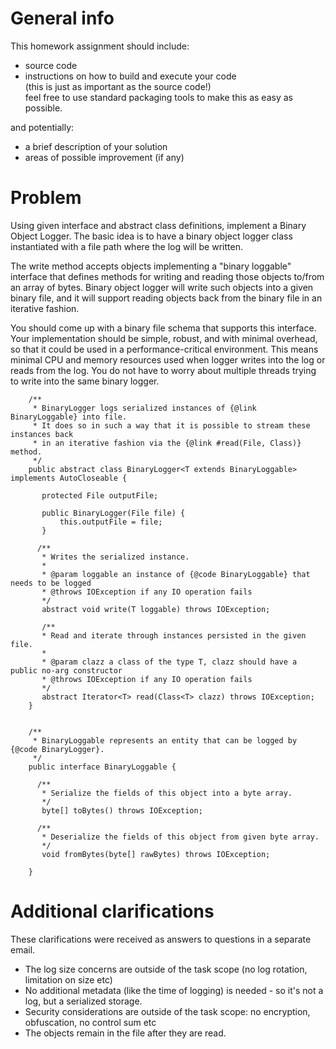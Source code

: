 # General info

This homework assignment should include:
* source code
* instructions on how to build and execute your code<br>
   (this is just as important as the source code!)<br>
  feel free to use standard packaging tools to make this as easy as possible.

and potentially:
* a brief description of your solution
* areas of possible improvement (if any)

# Problem

Using given interface and abstract class definitions, implement a Binary Object Logger. 
The basic idea is to have a binary object logger class instantiated with a file path where the log will be written. 

The write method accepts objects implementing a "binary loggable" interface that defines methods 
for writing and reading those objects to/from an array of bytes. 
Binary object logger will write such objects into a given binary file, 
and it will support reading objects back from the binary file in an iterative fashion. 

You should come up with a binary file schema that supports this interface.
Your implementation should be simple, robust, and with minimal overhead, 
so that it could be used in a performance-critical environment. 
This means minimal CPU and memory resources used when logger writes into the log or reads from the log. 
You do not have to worry about multiple threads trying to write into the same binary logger.

```   
    /**
     * BinaryLogger logs serialized instances of {@link BinaryLoggable} into file.
     * It does so in such a way that it is possible to stream these instances back
     * in an iterative fashion via the {@link #read(File, Class)} method.
     */
    public abstract class BinaryLogger<T extends BinaryLoggable> implements AutoCloseable {
     
       protected File outputFile;
     
       public BinaryLogger(File file) {
           this.outputFile = file;
       }
     
      /**
       * Writes the serialized instance.
       *
       * @param loggable an instance of {@code BinaryLoggable} that needs to be logged
       * @throws IOException if any IO operation fails
       */
       abstract void write(T loggable) throws IOException;
     
       /**
       * Read and iterate through instances persisted in the given file.
       *
       * @param clazz a class of the type T, clazz should have a public no-arg constructor
       * @throws IOException if any IO operation fails
       */
       abstract Iterator<T> read(Class<T> clazz) throws IOException;
    }


    /**
     * BinaryLoggable represents an entity that can be logged by {@code BinaryLogger}.
     */
    public interface BinaryLoggable {
     
      /**
       * Serialize the fields of this object into a byte array.
       */
       byte[] toBytes() throws IOException;
     
      /**
       * Deserialize the fields of this object from given byte array.
       */
       void fromBytes(byte[] rawBytes) throws IOException;
     
    }
```

# Additional clarifications

These clarifications were received as answers to questions in a separate email.

* The log size concerns are outside of the task scope (no log rotation, limitation on size etc)
* No additional metadata (like the time of logging) is needed - so it's not a log, but a serialized storage.
* Security considerations are outside of the task scope: no encryption, obfuscation, no control sum etc
* The objects remain in the file after they are read.

